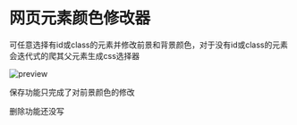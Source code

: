 # 网页元素颜色修改器

可任意选择有id或class的元素并修改前景和背景颜色，对于没有id或class的元素会迭代式的爬其父元素生成css选择器 

![preview](Images/preview.gif)

保存功能只完成了对前景颜色的修改

删除功能还没写